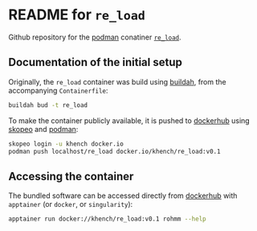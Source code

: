 # README for `re_load`

Github repository for the [podman](https://podman.io/) conatiner [`re_load`](https://hub.docker.com/repository/docker/khench/re_load).

## Documentation of the initial setup

Originally, the `re_load` container was build using [buildah](https://buildah.io/), from the accompanying `Containerfile`:

```sh
buildah bud -t re_load
```

To make the container publicly available, it is pushed to [dockerhub](https://hub.docker.com/r/khench/re_load) using [skopeo](https://github.com/containers/skopeo) and [podman](https://podman.io/):

```sh
skopeo login -u khench docker.io
podman push localhost/re_load docker.io/khench/re_load:v0.1
```

## Accessing the container

The bundled software can be accessed directly from [dockerhub](https://hub.docker.com/r/khench/re_load) with `apptainer` (or `docker`, or `singularity`):

```sh
apptainer run docker://khench/re_load:v0.1 rohmm --help
```
